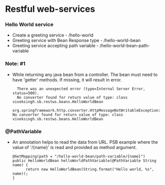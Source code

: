 # Restful web-services

### Hello World service
- Create a greeting service 				- /hello-world
- Greeting service with Bean Response type 	- /hello-world-bean
- Greeting service accepting path variable 	- /hello-world-bean-path-variable

### Note: #1
- While returning any java bean from a controller. The bean must need to have 'getter' methods. If missing, it will result in error.

		There was an unexpected error (type=Internal Server Error, status=500).
		No converter found for return value of type: class viveksingh.sb.restws.beans.HelloWorldBean
		org.springframework.http.converter.HttpMessageNotWritableException: No converter found for return value of type: class viveksingh.sb.restws.beans.HelloWorldBean

### @PathVariable
- An annotation helps to read the data from URL. PSB example where the value of '/{name}' is read and provided as method argument.

	  @GetMapping(path = "/hello-world-bean/path-variable/{name}")
	  public HelloWorldBean helloWorldPathVariable(@PathVariable String name) {
			return new HelloWorldBean(String.format("Hello world, %s", name));
	  }